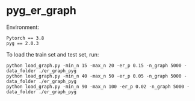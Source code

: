 # pyg_er_graph

Environment:
```
Pytorch == 3.8
pyg == 2.0.3
```
To load the train set and test set, run:
```
python load_graph.py -min_n 15 -max_n 20 -er_p 0.15 -n_graph 5000 -data_folder ./er_graph_pyg
python load_graph.py -min_n 40 -max_n 50 -er_p 0.05 -n_graph 5000 -data_folder ./er_graph_pyg
python load_graph.py -min_n 90 -max_n 100 -er_p 0.02 -n_graph 5000 -data_folder ./er_graph_pyg
```
